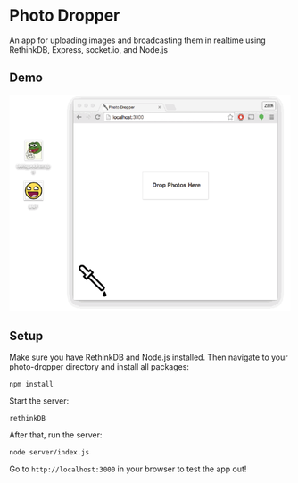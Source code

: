 # Photo Dropper
An app for uploading images and broadcasting them in realtime using RethinkDB, Express, socket.io, and Node.js

## Demo

![Alt tag](./backup.gif)


## Setup

Make sure you have RethinkDB and Node.js installed. Then navigate to your photo-dropper directory and install all packages:

```
npm install
```
Start the server:

```
rethinkDB
```

After that, run the server:

```
node server/index.js
```

Go to `http://localhost:3000` in your browser to test the app out!

